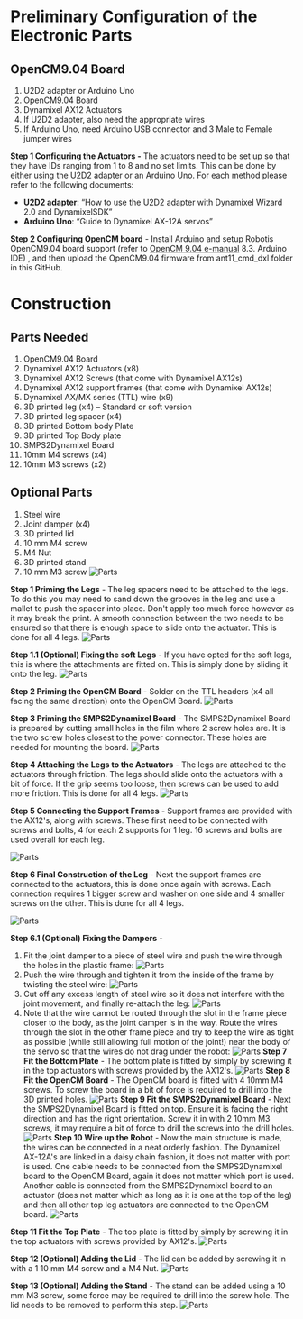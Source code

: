 # Preliminary Configuration of the Electronic Parts
## OpenCM9.04 Board

1.	U2D2 adapter or Arduino Uno
2.	OpenCM9.04 Board
3.	Dynamixel AX12 Actuators
4.	If U2D2 adapter, also need the appropriate wires
5.	If Arduino Uno, need Arduino USB connector and 3 Male to Female jumper wires

**Step 1 Configuring the Actuators -** The actuators need to be set up so that they have IDs ranging from 1 to 8 and no set limits. This can be done by either using the U2D2 adapter or an Arduino Uno. For each method please refer to the following documents:

* **U2D2 adapter**: “How to use the U2D2 adapter with Dynamixel Wizard 2.0 and DynamixelSDK”
* **Arduino Uno**: “Guide to Dynamixel AX-12A servos”

**Step 2 Configuring OpenCM board** - Install Arduino and setup Robotis OpenCM9.04 board support (refer to [OpenCM 9.04 e-manual](https://emanual.robotis.com/docs/en/parts/controller/opencm904/) 8.3. Arduino IDE) , and then upload the OpenCM9.04 firmware from ant11_cmd_dxl folder in this GitHub.

# Construction
## Parts Needed
1.	OpenCM9.04 Board
2.	Dynamixel AX12 Actuators (x8)
3.	Dynamixel AX12 Screws (that come with Dynamixel AX12s)
4.	Dynamixel AX12 support frames (that come with Dynamixel AX12s)
5.	Dynamixel AX/MX series (TTL) wire (x9)
6.	3D printed leg (x4) – Standard or soft version
7.	3D printed leg spacer (x4)
8.	3D printed Bottom body Plate
9.	3D printed Top Body plate
10.	SMPS2Dynamixel Board
11.	10mm M4 screws (x4)
12.	10mm M3 screws (x2)

## Optional Parts
1.	Steel wire
2.	Joint damper (x4)
3.	3D printed lid
4.	10 mm M4 screw
5.	M4 Nut
6.	3D printed stand
7.	10 mm M3 screw
![Parts](/media/images/parts.png)

**Step 1 Priming the Legs** - The leg spacers need to be attached to the legs. To do this you may need to sand down the grooves in the leg and use a mallet to push the spacer into place. Don't apply too much force however as it may break the print. A smooth connection between the two needs to be ensured so that there is enough space to slide onto the actuator. This is done for all 4 legs.
![Parts](/media/images/primingLegs.png)

**Step 1.1 (Optional) Fixing the soft Legs** - If you have opted for the soft legs, this is where the attachments are fitted on. This is simply done by sliding it onto the leg.
![Parts](/media/images/softleg.png)

**Step 2 Priming the OpenCM Board** - Solder on the TTL headers (x4 all facing the same direction) onto the OpenCM Board.
![Parts](/media/images/primingOpenCM.png)

**Step 3 Priming the SMPS2Dynamixel Board** - The SMPS2Dynamixel Board is prepared by cutting small holes in the film where 2 screw holes are. It is the two screw holes closest to the power connector. These holes are needed for mounting the board.
![Parts](/media/images/primingSMPS.png)

**Step 4 Attaching the Legs to the Actuators** - The legs are attached to the actuators through friction. The legs should slide onto the actuators with a bit of force. If the grip seems too loose, then screws can be used to add more friction. This is done for all 4 legs.
![Parts](/media/images/leg2Actuator.png)

**Step 5 Connecting the Support Frames** - Support frames are provided with the AX12's, along with screws. These first need to be connected with screws and bolts, 4 for each 2 supports for 1 leg. 16 screws and bolts are used overall for each leg.

![Parts](/media/images/supportframes.png)

**Step 6 Final Construction of the Leg** - Next the support frames are connected to the actuators, this is done once again with screws. Each connection requires 1 bigger screw and washer on one side and 4 smaller screws on the other. This is done for all 4 legs.

![Parts](/media/images/leg.png)

**Step 6.1 (Optional) Fixing the Dampers** - 
1. Fit the joint damper to a piece of steel wire and push the wire through the holes in the plastic frame:
![Parts](/media/images/fixdamper_1.png)
1. Push the wire through and tighten it from the inside of the frame by twisting the steel wire:
![Parts](/media/images/fixdamper_2.png)
3. Cut off any excess length of steel wire so it does not interfere with the joint movement, and finally re-attach the leg:
![Parts](/media/images/fixdamper_3.png)
4. Note that the wire cannot be routed through the slot in the frame piece closer to the body, as the joint damper is in the way. Route the wires through the slot in the other frame piece and try to keep the wire as tight as possible (while still allowing full motion of the joint!) near the body of the servo so that the wires do not drag under the robot:
![Parts](/media/images/fixdamper_4.png)
**Step 7 Fit the Bottom Plate** - The bottom plate is fitted by simply by screwing it in the top actuators with screws provided by the AX12's.
![Parts](/media/images/bottomPlate.jpg)
**Step 8 Fit the OpenCM Board** - The OpenCM board is fitted with 4 10mm M4 screws. To screw the board in a bit of force is required to drill into the 3D printed holes.
![Parts](/media/images/fitOpenCM.jpg)
**Step 9 Fit the SMPS2Dynamixel Board** - Next the SMPS2Dynamixel Board is fitted on top. Ensure it is facing the right direction and has the right orientation. Screw it in with 2 10mm M3 screws, it may require a bit of force to drill the screws into the drill holes.
![Parts](/media/images/fitSMPS.jpg)
**Step 10 Wire up the Robot** - Now the main structure is made, the wires can be connected in a neat orderly fashion. The Dynamixel AX-12A's are linked in a daisy chain fashion, it does not matter with port is used. One cable needs to be connected from the SMPS2Dynamixel board to the OpenCM Board, again it does not matter which port is used. Another cable is connected from the SMPS2Dynamixel board to an actuator (does not matter which as long as it is one at the top of the leg) and then all other top leg actuators are connected to the OpenCM board. 
![Parts](/media/images/wireup.png)

**Step 11 Fit the Top Plate** - The top plate is fitted by simply by screwing it in the top actuators with screws provided by AX12's.
![Parts](/media/images/topPlate.png)

**Step 12 (Optional) Adding the Lid** - The lid can be added by screwing it in with a 1 10 mm M4 screw and a M4 Nut.
![Parts](/media/images/lid.png)

**Step 13 (Optional) Adding the Stand** - The stand can be added using a 10 mm M3 screw, some force may be required to drill into the screw hole. The lid needs to be removed to perform this step.
![Parts](/media/images/stand.png)